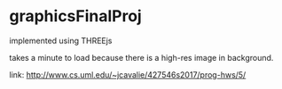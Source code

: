# graphicsFinalProj
implemented using THREEjs

takes a minute to load because there is a high-res image in background.

link: http://www.cs.uml.edu/~jcavalie/427546s2017/prog-hws/5/
